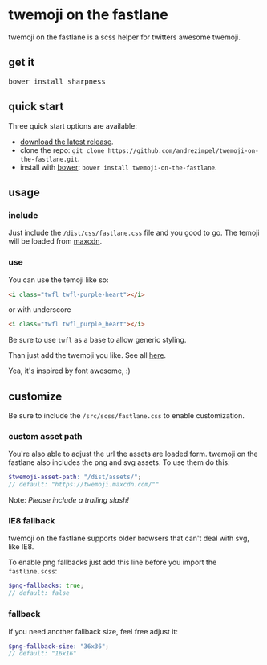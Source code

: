 # twemoji on the fastlane

twemoji on the fastlane is a scss helper for twitters awesome twemoji.

## get it
<pre>
bower install sharpness
</pre>

## quick start

Three quick start options are available:

- [download the latest release](https://github.com/andrezimpel/twemoji-on-the-fastlane/archive/master.zip).
- clone the repo: `git clone https://github.com/andrezimpel/twemoji-on-the-fastlane.git`.
- install with [bower](http://bower.io): `bower install twemoji-on-the-fastlane`.


## usage

### include
Just include the `/dist/css/fastlane.css` file and you good to go. The temoji will be loaded from [maxcdn](https://twemoji.maxcdn.com/).


###  use

You can use the temoji like so:

```html
<i class="twfl twfl-purple-heart"></i>
```

or with underscore

```html
<i class="twfl twfl_purple_heart"></i>
```

Be sure to use `twfl` as a base to allow generic styling.

Than just add the twemoji you like. See all [here](#).

Yea, it's inspired by font awesome, :)


## customize

Be sure to include the `/src/scss/fastlane.css` to enable customization.

### custom asset path
You're also able to adjust the url the assets are loaded form. twemoji on the fastlane also includes the png and svg assets. To use them do this:

```scss
$twemoji-asset-path: "/dist/assets/";
// default: "https://twemoji.maxcdn.com/""
```
Note: _Please include a trailing slash!_

### IE8 fallback
twemoji on the fastlane supports older browsers that can't deal with svg, like IE8.

To enable png fallbacks just add this line before you import the `fastline.scss`:

```scss
$png-fallbacks: true;
// default: false
```

### fallback
If you need another fallback size, feel free adjust it:

```scss
$png-fallback-size: "36x36";
// default: "16x16"
```
